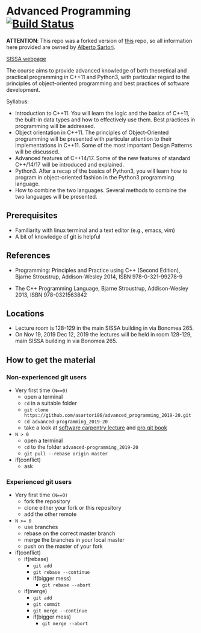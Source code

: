 # Advanced Programming [![Build Status](https://api.travis-ci.org/asartori86/advanced_programming_2019-20.svg?branch=master)](https://travis-ci.org/asartori86/advanced_programming_2019-20)

**ATTENTION**: This repo was a forked version of [this](https://github.com/asartori86/advanced_programming_2019-20) repo, so all information here provided are owned by [Alberto Sartori](https://github.com/asartori86).

[SISSA webpage](http://www.math.sissa.it/course/phd-course-master-course/advanced-programming-1)

The course aims to provide advanced knowledge of both theoretical and practical programming in C++11 and Python3, with particular regard to the principles of object-oriented programming and best practices of software development.

Syllabus:

- Introduction to C++11. You will learn the logic and the basics of C++11, the built-in data types and how to effectively use them. Best practices in programming will be addressed.
- Object orientation in C++11. The principles of Object-Oriented programming will be presented with particular attention to their implementations in C++11. Some of the most important Design Patterns will be discussed.
- Advanced features of C++14/17. Some of the new features of standard C++/14/17 will be introduced and explained.
- Python3. After a recap of the basics of Python3, you will learn how to program in object-oriented fashion in the Python3 programming language.
- How to combine the two languages. Several methods to combine the two languages will be presented.


## Prerequisites
- Familiarity with linux terminal and a text editor (e.g., emacs, vim)
- A bit of knowledge of git is helpful

## References

- Programming: Principles and Practice using C++ (Second Edition),
  Bjarne Stroustrup, Addison-Wesley 2014, ISBN 978-0-321-99278-9

 - The C++ Programming Language, Bjarne Stroustrup, Addison-Wesley
   2013, ISBN 978-0321563842

## Locations
- Lecture room is 128-129 in the main SISSA building in via Bonomea 265.
- On Nov 19, 2019  Dec 12, 2019 the lectures will be held in room 128-129, main SISSA building in via Bonomea 265.

## How to get the material
### Non-experienced git users
- Very first time `(N==0)`
  - open a terminal
  - `cd` in a suitable folder
  - `git clone https://github.com/asartori86/advanced_programming_2019-20.git`
  - `cd advanced-programming_2019-20`
  - take a look at [software carpentry lecture](http://swcarpentry.github.io/git-novice/) and [pro git book](https://git-scm.com/book/en/v2) 
- `N > 0`
  - open a terminal
  - `cd` to the folder `advanced-programming_2019-20`
  - `git pull --rebase origin master`
- if(conflict)
  - ask

### Experienced git users
- Very first time `(N==0)`
  - fork the repository
  - clone either your fork or this repository
  - add the other remote
- `N >= 0`
  - use branches
  - rebase on the correct master branch
  - merge the branches in your local master
  - push on the master of your fork
- if(conflict)
  - if(rebase)
    - `git add`
    - `git rebase --continue`
    - if(bigger mess)
      	- `git rebase --abort`
  - if(merge)
    - `git add`
    - `git commit`
    - `git merge --continue`
    - if(bigger mess)
      - `git merge --abort`

